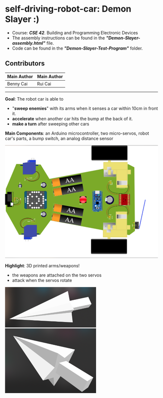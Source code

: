 # self-driving-robot-car: Demon Slayer :)
- Course: ***CSE 42***. Building and Programming Electronic Devices 
- The assembly instructions can be found in the ***"Demon-Slayer-assembly.html"*** file.
- Code can be found in the ***"Demon-Slayer-Test-Program"*** folder.

## Contributors
| Main Author  | Main Author |
| ------------- | ------------- |
| Benny Cai  | Rui Cai  |

<hr/>

**Goal**: The robot car is able to 
- "**sweep enemies**" with its arms when it senses a car within 10cm in front it.
- **accelerate** when another car hits the bump at the back of it.
- **make a turn** after sweeping other cars

**Main Components**: an Arduino microcontroller, two micro-servos, robot car's parts, a bump switch, an analog distance sensor  

<img src="images/car.png" width="600">  


**Highlight**: 3D printed arms/weapons!
- the weapons are attached on the two servos
- attack when the servos rotate

<img src="images/3D1.png" width="300">
<img src="images/3D2.png" width="300">
